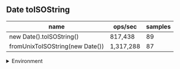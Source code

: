 ## Date toISOString

|name|ops/sec|samples|
|-|-|-|
|new Date().toISOString()|817,438|89|
|fromUnixToISOString(new Date())|1,317,288|87|


<details>
<summary>Environment</summary>

* __Machine:__ linux x64 | 2 vCPUs | 6.8GB Mem
* __Run:__ Tue Oct 24 2023 16:10:02 GMT+0000 (Coordinated Universal Time)
</details>

<!--
{"environment":{"platform":"linux","arch":"x64","cpus":2,"totalMemory":6.7597503662109375},"benchmarks":[{"name":"new Date().toISOString()","opsSec":817437.8556480674,"samples":3},{"name":"fromUnixToISOString(new Date())","opsSec":1317287.6916279485,"samples":4}]}-->
